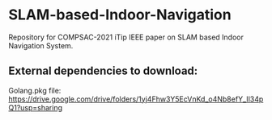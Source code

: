 # SLAM-based-Indoor-Navigation
Repository for COMPSAC-2021 iTip IEEE paper on SLAM based Indoor Navigation System.


## External dependencies to download:
Golang.pkg file: https://drive.google.com/drive/folders/1yj4Fhw3Y5EcVnKd_o4Nb8efY_Il34pQ1?usp=sharing
